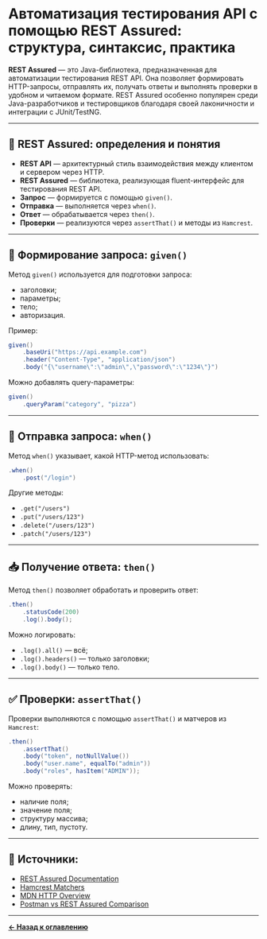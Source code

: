 # Автоматизация тестирования API с помощью REST Assured: структура, синтаксис, практика

**REST Assured** — это Java-библиотека, предназначенная для автоматизации тестирования REST API. Она позволяет формировать HTTP-запросы, отправлять их, получать ответы и выполнять проверки в удобном и читаемом формате. REST Assured особенно популярен среди Java-разработчиков и тестировщиков благодаря своей лаконичности и интеграции с JUnit/TestNG.

---

## 📘 REST Assured: определения и понятия

- **REST API** — архитектурный стиль взаимодействия между клиентом и сервером через HTTP.
- **REST Assured** — библиотека, реализующая fluent-интерфейс для тестирования REST API.
- **Запрос** — формируется с помощью `given()`.
- **Отправка** — выполняется через `when()`.
- **Ответ** — обрабатывается через `then()`.
- **Проверки** — реализуются через `assertThat()` и методы из `Hamcrest`.

---

## 🧱 Формирование запроса: `given()`

Метод `given()` используется для подготовки запроса:
- заголовки;
- параметры;
- тело;
- авторизация.

Пример:
```java
given()
    .baseUri("https://api.example.com")
    .header("Content-Type", "application/json")
    .body("{\"username\":\"admin\",\"password\":\"1234\"}")
```

Можно добавлять query-параметры:
```java
given()
    .queryParam("category", "pizza")
```

---

## 📡 Отправка запроса: `when()`

Метод `when()` указывает, какой HTTP-метод использовать:
```java
.when()
    .post("/login")
```

Другие методы:
- `.get("/users")`
- `.put("/users/123")`
- `.delete("/users/123")`
- `.patch("/users/123")`

---

## 📥 Получение ответа: `then()`

Метод `then()` позволяет обработать и проверить ответ:
```java
.then()
    .statusCode(200)
    .log().body();
```

Можно логировать:
- `.log().all()` — всё;
- `.log().headers()` — только заголовки;
- `.log().body()` — только тело.

---

## ✅ Проверки: `assertThat()`

Проверки выполняются с помощью `assertThat()` и матчеров из `Hamcrest`:
```java
.then()
    .assertThat()
    .body("token", notNullValue())
    .body("user.name", equalTo("admin"))
    .body("roles", hasItem("ADMIN"));
```

Можно проверять:
- наличие поля;
- значение поля;
- структуру массива;
- длину, тип, пустоту.

---

## 🔗 Источники:
- [REST Assured Documentation](https://rest-assured.io/)
- [Hamcrest Matchers](http://hamcrest.org/JavaHamcrest/)
- [MDN HTTP Overview](https://developer.mozilla.org/en-US/docs/Web/HTTP)
- [Postman vs REST Assured Comparison](https://rest-assured.io/#comparison)

---
[**← Назад к оглавлению**](../../../README.md)

